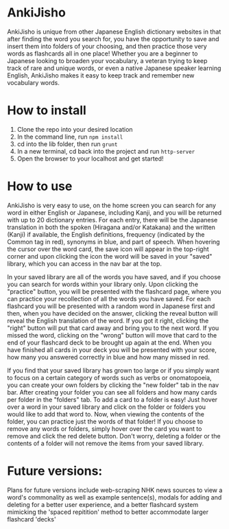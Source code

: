 # AnkiJisho

AnkiJisho is unique from other Japanese English dictionary websites in that after finding the word you search for, you have the opportunity to save and insert them into folders of your choosing, and then practice those very words as flashcards all in one place! Whether you are a beginner to Japanese looking to broaden your vocabulary, a veteran trying to keep track of rare and unique words, or even a native Japanese speaker learning English, AnkiJisho makes it easy to keep track and remember new vocabulary words.

# How to install

1. Clone the repo into your desired location
2. In the command line, run ```npm install```
3. cd into the lib folder, then run ```grunt```
4. In a new terminal, cd back into the project and run ```http-server```
5. Open the browser to your localhost and get started!

# How to use

AnkiJisho is very easy to use, on the home screen you can search for any word in either English or Japanese, including Kanji, and you will be returned with up to 20 dictionary entries. For each entry, there will be the Japanese translation in both the spoken (Hiragana and/or Katakana) and the written (Kanji) if available, the English definitions, frequency (indicated by the Common tag in red), synonyms in blue, and part of speech. When hovering the cursor over the word card, the save icon will appear in the top-right corner and upon clicking the icon the word will be saved in your "saved" library, which you can access in the nav bar at the top. 

In your saved library are all of the words you have saved, and if you choose you can search for words within your library only. Upon clicking the "practice" button, you will be presented with the flashcard page, where you can practice your recollection of all the words you have saved.
For each flashcard you will be presented with a random word in Japanese first and then, when you have decided on the answer, clicking the reveal button will reveal the English translation of the word. If you got it right, clicking the "right" button will put that card away and bring you to the next word. If you missed the word, clicking on the "wrong" button will move that card to the end of your flashcard deck to be brought up again at the end. When you have finished all cards in your deck you will be presented with your score, how many you answered correctly in blue and how many missed in red.

If you find that your saved library has grown too large or if you simply want to focus on a certain category of words such as verbs or onomatopoeia, you can create your own folders by clicking the "new folder" tab in the nav bar. After creating your folder you can see all folders and how many cards per folder in the "folders" tab. To add a card to a folder is easy! Just hover over a word in your saved library and click on the folder or folders you would like to add that word to. Now, when viewing the contents of the folder, you can practice just the words of that folder!
If you choose to remove any words or folders, simply hover over the card you want to remove and click the red delete button. Don't worry, deleting a folder or the contents of a folder will not remove the items from your saved library.

# Future versions:

Plans for future versions include web-scraping NHK news sources to view a word's commonality as well as example sentence(s), modals for adding and deleting for a better user experience, and a better flashcard system mimicking the 'spaced repitition' method to better accommodate larger flashcard 'decks'
